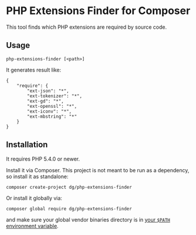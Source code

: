 PHP Extensions Finder for Composer
==================================

This tool finds which PHP extensions are required by source code.


Usage
-----

```
php-extensions-finder [<path>]
```

It generates result like:

```
{
	"require": {
		"ext-json": "*",
		"ext-tokenizer": "*",
		"ext-gd": "*",
		"ext-openssl": "*",
		"ext-iconv": "*",
		"ext-mbstring": "*"
	}
}
```


Installation
------------

It requires PHP 5.4.0 or newer.

Install it via Composer. This project is not meant to be run as a dependency, so install it as standalone:

```
composer create-project dg/php-extensions-finder
```

Or install it globally via:

```
composer global require dg/php-extensions-finder
```

and make sure your global vendor binaries directory is in [your `$PATH` environment variable](https://getcomposer.org/doc/03-cli.md#global).
